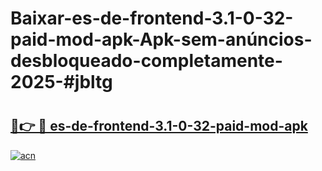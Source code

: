 # Baixar-es-de-frontend-3.1-0-32-paid-mod-apk-Apk-sem-anúncios-desbloqueado-completamente-2025-#jbltg

# <h2><a href="https://ainizakaria.my?title=es-de-frontend-3.1-0-32-paid-mod-apk&ref=24M">🔗👉 🔴 es-de-frontend-3.1-0-32-paid-mod-apk</a></h2>

[![acn](https://github.com/user-attachments/assets/0f9c940e-d8b0-45ae-aac7-cd30a18b3e1c)](https://ainizakaria.my?title=es-de-frontend-3.1-0-32-paid-mod-apk&ref=24M)

